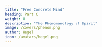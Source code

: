 ```yaml
---
title: "Free Concrete Mind"
heading: Part C
weight: 8
description: "The Phenomenology of Spirit"
image: /covers/phenom.png
author: Hegel
icon: /avatars/hegel.png
---
```

